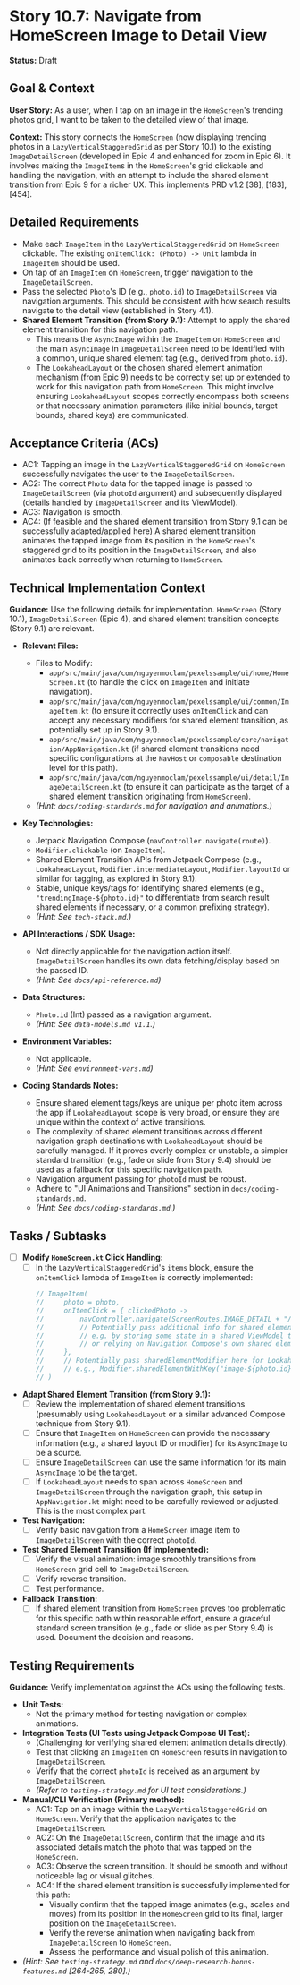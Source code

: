 
# Story 10.7: Navigate from HomeScreen Image to Detail View

**Status:** Draft

## Goal & Context

**User Story:** As a user, when I tap on an image in the `HomeScreen`'s trending photos grid, I want to be taken to the detailed view of that image.

**Context:** This story connects the `HomeScreen` (now displaying trending photos in a `LazyVerticalStaggeredGrid` as per Story 10.1) to the existing `ImageDetailScreen` (developed in Epic 4 and enhanced for zoom in Epic 6). It involves making the `ImageItem`s in the `HomeScreen`'s grid clickable and handling the navigation, with an attempt to include the shared element transition from Epic 9 for a richer UX. This implements PRD v1.2 [38], [183], [454].

## Detailed Requirements

* Make each `ImageItem` in the `LazyVerticalStaggeredGrid` on `HomeScreen` clickable. The existing `onItemClick: (Photo) -> Unit` lambda in `ImageItem` should be used.
* On tap of an `ImageItem` on `HomeScreen`, trigger navigation to the `ImageDetailScreen`.
* Pass the selected `Photo`'s ID (e.g., `photo.id`) to `ImageDetailScreen` via navigation arguments. This should be consistent with how search results navigate to the detail view (established in Story 4.1).
* **Shared Element Transition (from Story 9.1):** Attempt to apply the shared element transition for this navigation path.
    * This means the `AsyncImage` within the `ImageItem` on `HomeScreen` and the main `AsyncImage` in `ImageDetailScreen` need to be identified with a common, unique shared element tag (e.g., derived from `photo.id`).
    * The `LookaheadLayout` or the chosen shared element animation mechanism (from Epic 9) needs to be correctly set up or extended to work for this navigation path from `HomeScreen`. This might involve ensuring `LookaheadLayout` scopes correctly encompass both screens or that necessary animation parameters (like initial bounds, target bounds, shared keys) are communicated.

## Acceptance Criteria (ACs)

* AC1: Tapping an image in the `LazyVerticalStaggeredGrid` on `HomeScreen` successfully navigates the user to the `ImageDetailScreen`.
* AC2: The correct `Photo` data for the tapped image is passed to `ImageDetailScreen` (via `photoId` argument) and subsequently displayed (details handled by `ImageDetailScreen` and its ViewModel).
* AC3: Navigation is smooth.
* AC4: (If feasible and the shared element transition from Story 9.1 can be successfully adapted/applied here) A shared element transition animates the tapped image from its position in the `HomeScreen`'s staggered grid to its position in the `ImageDetailScreen`, and also animates back correctly when returning to `HomeScreen`.

## Technical Implementation Context

**Guidance:** Use the following details for implementation. `HomeScreen` (Story 10.1), `ImageDetailScreen` (Epic 4), and shared element transition concepts (Story 9.1) are relevant.

* **Relevant Files:**
    * Files to Modify:
        * `app/src/main/java/com/nguyenmoclam/pexelssample/ui/home/HomeScreen.kt` (to handle the click on `ImageItem` and initiate navigation).
        * `app/src/main/java/com/nguyenmoclam/pexelssample/ui/common/ImageItem.kt` (to ensure it correctly uses `onItemClick` and can accept any necessary modifiers for shared element transition, as potentially set up in Story 9.1).
        * `app/src/main/java/com/nguyenmoclam/pexelssample/core/navigation/AppNavigation.kt` (if shared element transitions need specific configurations at the `NavHost` or `composable` destination level for this path).
        * `app/src/main/java/com/nguyenmoclam/pexelssample/ui/detail/ImageDetailScreen.kt` (to ensure it can participate as the target of a shared element transition originating from `HomeScreen`).
    * _(Hint: `docs/coding-standards.md` for navigation and animations.)_

* **Key Technologies:**
    * Jetpack Navigation Compose (`navController.navigate(route)`).
    * `Modifier.clickable` (on `ImageItem`).
    * Shared Element Transition APIs from Jetpack Compose (e.g., `LookaheadLayout`, `Modifier.intermediateLayout`, `Modifier.layoutId` or similar for tagging, as explored in Story 9.1).
    * Stable, unique keys/tags for identifying shared elements (e.g., `"trendingImage-${photo.id}"` to differentiate from search result shared elements if necessary, or a common prefixing strategy).
    * _(Hint: See `tech-stack.md`.)_

* **API Interactions / SDK Usage:**
    * Not directly applicable for the navigation action itself. `ImageDetailScreen` handles its own data fetching/display based on the passed ID.
    * _(Hint: See `docs/api-reference.md`)_

* **Data Structures:**
    * `Photo.id` (Int) passed as a navigation argument.
    * _(Hint: See `data-models.md v1.1`.)_

* **Environment Variables:**
    * Not applicable.
    * _(Hint: See `environment-vars.md`)_

* **Coding Standards Notes:**
    * Ensure shared element tags/keys are unique per photo item across the app if `LookaheadLayout` scope is very broad, or ensure they are unique within the context of active transitions.
    * The complexity of shared element transitions across different navigation graph destinations with `LookaheadLayout` should be carefully managed. If it proves overly complex or unstable, a simpler standard transition (e.g., fade or slide from Story 9.4) should be used as a fallback for this specific navigation path.
    * Navigation argument passing for `photoId` must be robust.
    * Adhere to "UI Animations and Transitions" section in `docs/coding-standards.md`.
    * _(Hint: See `docs/coding-standards.md`.)_

## Tasks / Subtasks

* [ ] **Modify `HomeScreen.kt` Click Handling:**
    * [ ] In the `LazyVerticalStaggeredGrid`'s `items` block, ensure the `onItemClick` lambda of `ImageItem` is correctly implemented:
      ```kotlin
      // ImageItem(
      //     photo = photo,
      //     onItemClick = { clickedPhoto ->
      //         navController.navigate(ScreenRoutes.IMAGE_DETAIL + "/${clickedPhoto.id}")
      //         // Potentially pass additional info for shared element transition if needed by the framework,
      //         // e.g. by storing some state in a shared ViewModel that LookaheadLayout can access,
      //         // or relying on Navigation Compose's own shared element capabilities if enhanced.
      //     },
      //     // Potentially pass sharedElementModifier here for LookaheadLayout,
      //     // e.g., Modifier.sharedElementWithKey("image-${photo.id}") or similar API
      // )
      ```
* **Adapt Shared Element Transition (from Story 9.1):**
    * [ ] Review the implementation of shared element transitions (presumably using `LookaheadLayout` or a similar advanced Compose technique from Story 9.1).
    * [ ] Ensure that `ImageItem` on `HomeScreen` can provide the necessary information (e.g., a shared layout ID or modifier) for its `AsyncImage` to be a source.
    * [ ] Ensure `ImageDetailScreen` can use the same information for its main `AsyncImage` to be the target.
    * [ ] If `LookaheadLayout` needs to span across `HomeScreen` and `ImageDetailScreen` through the navigation graph, this setup in `AppNavigation.kt` might need to be carefully reviewed or adjusted. This is the most complex part.
* **Test Navigation:**
    * [ ] Verify basic navigation from a `HomeScreen` image item to `ImageDetailScreen` with the correct `photoId`.
* **Test Shared Element Transition (If Implemented):**
    * [ ] Verify the visual animation: image smoothly transitions from `HomeScreen` grid cell to `ImageDetailScreen`.
    * [ ] Verify reverse transition.
    * [ ] Test performance.
* **Fallback Transition:**
    * [ ] If shared element transition from `HomeScreen` proves too problematic for this specific path within reasonable effort, ensure a graceful standard screen transition (e.g., fade or slide as per Story 9.4) is used. Document the decision and reasons.

## Testing Requirements

**Guidance:** Verify implementation against the ACs using the following tests.

* **Unit Tests:**
    * Not the primary method for testing navigation or complex animations.
* **Integration Tests (UI Tests using Jetpack Compose UI Test):**
    * (Challenging for verifying shared element animation details directly).
    * Test that clicking an `ImageItem` on `HomeScreen` results in navigation to `ImageDetailScreen`.
    * Verify that the correct `photoId` is received as an argument by `ImageDetailScreen`.
    * _(Refer to `testing-strategy.md` for UI test considerations.)_
* **Manual/CLI Verification (Primary method):**
    * AC1: Tap on an image within the `LazyVerticalStaggeredGrid` on `HomeScreen`. Verify that the application navigates to the `ImageDetailScreen`.
    * AC2: On the `ImageDetailScreen`, confirm that the image and its associated details match the photo that was tapped on the `HomeScreen`.
    * AC3: Observe the screen transition. It should be smooth and without noticeable lag or visual glitches.
    * AC4: If the shared element transition is successfully implemented for this path:
        * Visually confirm that the tapped image animates (e.g., scales and moves) from its position in the `HomeScreen` grid to its final, larger position on the `ImageDetailScreen`.
        * Verify the reverse animation when navigating back from `ImageDetailScreen` to `HomeScreen`.
        * Assess the performance and visual polish of this animation.
* _(Hint: See `testing-strategy.md` and `docs/deep-research-bonus-features.md` [264-265, 280].)_
